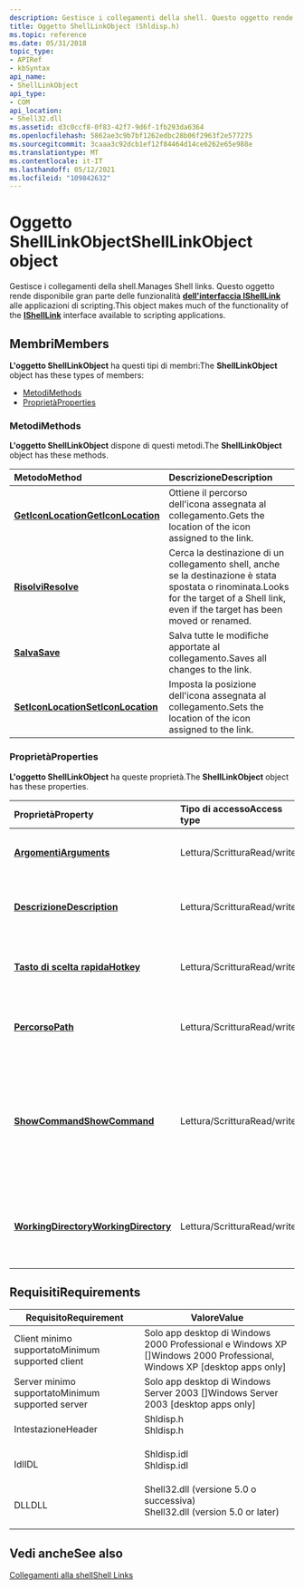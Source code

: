 ```yaml
---
description: Gestisce i collegamenti della shell. Questo oggetto rende disponibile gran parte delle funzionalità dell'interfaccia IShellLink alle applicazioni di scripting.
title: Oggetto ShellLinkObject (Shldisp.h)
ms.topic: reference
ms.date: 05/31/2018
topic_type:
- APIRef
- kbSyntax
api_name:
- ShellLinkObject
api_type:
- COM
api_location:
- Shell32.dll
ms.assetid: d3c0ccf8-0f83-42f7-9d6f-1fb293da6364
ms.openlocfilehash: 5862ae3c9b7bf1262edbc28b06f2963f2e577275
ms.sourcegitcommit: 3caaa3c92dcb1ef12f84464d14ce6262e65e988e
ms.translationtype: MT
ms.contentlocale: it-IT
ms.lasthandoff: 05/12/2021
ms.locfileid: "109842632"
---
```

# <a name="shelllinkobject-object"></a><span data-ttu-id="07a32-104">Oggetto ShellLinkObject</span><span class="sxs-lookup"><span data-stu-id="07a32-104">ShellLinkObject object</span></span>

<span data-ttu-id="07a32-105">Gestisce i collegamenti della shell.</span><span class="sxs-lookup"><span data-stu-id="07a32-105">Manages Shell links.</span></span> <span data-ttu-id="07a32-106">Questo oggetto rende disponibile gran parte delle funzionalità [**dell'interfaccia IShellLink**](/windows/desktop/api/Shobjidl_core/nn-shobjidl_core-ishelllinka) alle applicazioni di scripting.</span><span class="sxs-lookup"><span data-stu-id="07a32-106">This object makes much of the functionality of the [**IShellLink**](/windows/desktop/api/Shobjidl_core/nn-shobjidl_core-ishelllinka) interface available to scripting applications.</span></span>

## <a name="members"></a><span data-ttu-id="07a32-107">Membri</span><span class="sxs-lookup"><span data-stu-id="07a32-107">Members</span></span>

<span data-ttu-id="07a32-108">**L'oggetto ShellLinkObject** ha questi tipi di membri:</span><span class="sxs-lookup"><span data-stu-id="07a32-108">The **ShellLinkObject** object has these types of members:</span></span>

-   [<span data-ttu-id="07a32-109">Metodi</span><span class="sxs-lookup"><span data-stu-id="07a32-109">Methods</span></span>](#methods)
-   [<span data-ttu-id="07a32-110">Proprietà</span><span class="sxs-lookup"><span data-stu-id="07a32-110">Properties</span></span>](#properties)

### <a name="methods"></a><span data-ttu-id="07a32-111">Metodi</span><span class="sxs-lookup"><span data-stu-id="07a32-111">Methods</span></span>

<span data-ttu-id="07a32-112">**L'oggetto ShellLinkObject** dispone di questi metodi.</span><span class="sxs-lookup"><span data-stu-id="07a32-112">The **ShellLinkObject** object has these methods.</span></span>



| <span data-ttu-id="07a32-113">Metodo</span><span class="sxs-lookup"><span data-stu-id="07a32-113">Method</span></span>                                                     | <span data-ttu-id="07a32-114">Descrizione</span><span class="sxs-lookup"><span data-stu-id="07a32-114">Description</span></span>                                                                                    |
|:-----------------------------------------------------------|:-----------------------------------------------------------------------------------------------|
| [<span data-ttu-id="07a32-115">**GetIconLocation**</span><span class="sxs-lookup"><span data-stu-id="07a32-115">**GetIconLocation**</span></span>](shelllinkobject-geticonlocation.md) | <span data-ttu-id="07a32-116">Ottiene il percorso dell'icona assegnata al collegamento.</span><span class="sxs-lookup"><span data-stu-id="07a32-116">Gets the location of the icon assigned to the link.</span></span><br/>                                 |
| [<span data-ttu-id="07a32-117">**Risolvi**</span><span class="sxs-lookup"><span data-stu-id="07a32-117">**Resolve**</span></span>](shelllinkobject-resolve.md)                 | <span data-ttu-id="07a32-118">Cerca la destinazione di un collegamento shell, anche se la destinazione è stata spostata o rinominata.</span><span class="sxs-lookup"><span data-stu-id="07a32-118">Looks for the target of a Shell link, even if the target has been moved or renamed.</span></span><br/> |
| [<span data-ttu-id="07a32-119">**Salva**</span><span class="sxs-lookup"><span data-stu-id="07a32-119">**Save**</span></span>](shelllinkobject-save.md)                       | <span data-ttu-id="07a32-120">Salva tutte le modifiche apportate al collegamento.</span><span class="sxs-lookup"><span data-stu-id="07a32-120">Saves all changes to the link.</span></span><br/>                                                      |
| [<span data-ttu-id="07a32-121">**SetIconLocation**</span><span class="sxs-lookup"><span data-stu-id="07a32-121">**SetIconLocation**</span></span>](shelllinkobject-seticonlocation.md) | <span data-ttu-id="07a32-122">Imposta la posizione dell'icona assegnata al collegamento.</span><span class="sxs-lookup"><span data-stu-id="07a32-122">Sets the location of the icon assigned to the link.</span></span><br/>                                 |



 

### <a name="properties"></a><span data-ttu-id="07a32-123">Proprietà</span><span class="sxs-lookup"><span data-stu-id="07a32-123">Properties</span></span>

<span data-ttu-id="07a32-124">**L'oggetto ShellLinkObject** ha queste proprietà.</span><span class="sxs-lookup"><span data-stu-id="07a32-124">The **ShellLinkObject** object has these properties.</span></span>



| <span data-ttu-id="07a32-125">Proprietà</span><span class="sxs-lookup"><span data-stu-id="07a32-125">Property</span></span>                                                                | <span data-ttu-id="07a32-126">Tipo di accesso</span><span class="sxs-lookup"><span data-stu-id="07a32-126">Access type</span></span>           | <span data-ttu-id="07a32-127">Descrizione</span><span class="sxs-lookup"><span data-stu-id="07a32-127">Description</span></span>                                                                                               |
|:------------------------------------------------------------------------|:----------------------|:----------------------------------------------------------------------------------------------------------|
| [<span data-ttu-id="07a32-128">**Argomenti**</span><span class="sxs-lookup"><span data-stu-id="07a32-128">**Arguments**</span></span>](shelllinkobject-arguments.md)<br/>               | <span data-ttu-id="07a32-129">Lettura/Scrittura</span><span class="sxs-lookup"><span data-stu-id="07a32-129">Read/write</span></span><br/> | <span data-ttu-id="07a32-130">Contiene gli argomenti di un collegamento.</span><span class="sxs-lookup"><span data-stu-id="07a32-130">Contains a link's arguments.</span></span><br/>                                                                   |
| [<span data-ttu-id="07a32-131">**Descrizione**</span><span class="sxs-lookup"><span data-stu-id="07a32-131">**Description**</span></span>](shelllinkobject-description.md)<br/>           | <span data-ttu-id="07a32-132">Lettura/Scrittura</span><span class="sxs-lookup"><span data-stu-id="07a32-132">Read/write</span></span><br/> | <span data-ttu-id="07a32-133">Ottiene o imposta la descrizione del collegamento.</span><span class="sxs-lookup"><span data-stu-id="07a32-133">Gets or sets the description of the link.</span></span><br/>                                                      |
| [<span data-ttu-id="07a32-134">**Tasto di scelta rapida**</span><span class="sxs-lookup"><span data-stu-id="07a32-134">**Hotkey**</span></span>](shelllinkobject-hotkey.md)<br/>                     | <span data-ttu-id="07a32-135">Lettura/Scrittura</span><span class="sxs-lookup"><span data-stu-id="07a32-135">Read/write</span></span><br/> | <span data-ttu-id="07a32-136">Ottiene o imposta il tasto di scelta rapida per il collegamento.</span><span class="sxs-lookup"><span data-stu-id="07a32-136">Gets or sets the keyboard shortcut for the link.</span></span><br/>                                               |
| [<span data-ttu-id="07a32-137">**Percorso**</span><span class="sxs-lookup"><span data-stu-id="07a32-137">**Path**</span></span>](shelllinkobject-path.md)<br/>                         | <span data-ttu-id="07a32-138">Lettura/Scrittura</span><span class="sxs-lookup"><span data-stu-id="07a32-138">Read/write</span></span><br/> | <span data-ttu-id="07a32-139">Ottiene o imposta il percorso dell'oggetto collegamento.</span><span class="sxs-lookup"><span data-stu-id="07a32-139">Gets or sets the path to the link object.</span></span><br/>                                                      |
| [<span data-ttu-id="07a32-140">**ShowCommand**</span><span class="sxs-lookup"><span data-stu-id="07a32-140">**ShowCommand**</span></span>](shelllinkobject-showcommand.md)<br/>           | <span data-ttu-id="07a32-141">Lettura/Scrittura</span><span class="sxs-lookup"><span data-stu-id="07a32-141">Read/write</span></span><br/> | <span data-ttu-id="07a32-142">Ottiene o imposta lo stato di visualizzazione iniziale (ridimensionato, ridotto a icona o ingrandito) del comando del collegamento.</span><span class="sxs-lookup"><span data-stu-id="07a32-142">Gets or sets the initial display state (sized, minimized, or maximized) of the link's command.</span></span><br/> |
| [<span data-ttu-id="07a32-143">**WorkingDirectory**</span><span class="sxs-lookup"><span data-stu-id="07a32-143">**WorkingDirectory**</span></span>](shelllinkobject-workingdirectory.md)<br/> | <span data-ttu-id="07a32-144">Lettura/Scrittura</span><span class="sxs-lookup"><span data-stu-id="07a32-144">Read/write</span></span><br/> | <span data-ttu-id="07a32-145">Ottiene o imposta la directory di lavoro specificata nel collegamento.</span><span class="sxs-lookup"><span data-stu-id="07a32-145">Gets or sets the working directory specified in the link.</span></span><br/>                                      |



 

## <a name="requirements"></a><span data-ttu-id="07a32-146">Requisiti</span><span class="sxs-lookup"><span data-stu-id="07a32-146">Requirements</span></span>



| <span data-ttu-id="07a32-147">Requisito</span><span class="sxs-lookup"><span data-stu-id="07a32-147">Requirement</span></span> | <span data-ttu-id="07a32-148">Valore</span><span class="sxs-lookup"><span data-stu-id="07a32-148">Value</span></span> |
|-------------------------------------|---------------------------------------------------------------------------------------------------------------|
| <span data-ttu-id="07a32-149">Client minimo supportato</span><span class="sxs-lookup"><span data-stu-id="07a32-149">Minimum supported client</span></span><br/> | <span data-ttu-id="07a32-150">Solo app desktop di Windows 2000 Professional e Windows XP \[\]</span><span class="sxs-lookup"><span data-stu-id="07a32-150">Windows 2000 Professional, Windows XP \[desktop apps only\]</span></span><br/>                                        |
| <span data-ttu-id="07a32-151">Server minimo supportato</span><span class="sxs-lookup"><span data-stu-id="07a32-151">Minimum supported server</span></span><br/> | <span data-ttu-id="07a32-152">Solo app desktop di Windows Server 2003 \[\]</span><span class="sxs-lookup"><span data-stu-id="07a32-152">Windows Server 2003 \[desktop apps only\]</span></span><br/>                                                          |
| <span data-ttu-id="07a32-153">Intestazione</span><span class="sxs-lookup"><span data-stu-id="07a32-153">Header</span></span><br/>                   | <dl> <span data-ttu-id="07a32-154"><dt>Shldisp.h</dt></span><span class="sxs-lookup"><span data-stu-id="07a32-154"><dt>Shldisp.h</dt></span></span> </dl>                          |
| <span data-ttu-id="07a32-155">Idl</span><span class="sxs-lookup"><span data-stu-id="07a32-155">IDL</span></span><br/>                      | <dl> <span data-ttu-id="07a32-156"><dt>Shldisp.idl</dt></span><span class="sxs-lookup"><span data-stu-id="07a32-156"><dt>Shldisp.idl</dt></span></span> </dl>                        |
| <span data-ttu-id="07a32-157">DLL</span><span class="sxs-lookup"><span data-stu-id="07a32-157">DLL</span></span><br/>                      | <dl> <span data-ttu-id="07a32-158"><dt>Shell32.dll (versione 5.0 o successiva)</dt></span><span class="sxs-lookup"><span data-stu-id="07a32-158"><dt>Shell32.dll (version 5.0 or later)</dt></span></span> </dl> |



## <a name="see-also"></a><span data-ttu-id="07a32-159">Vedi anche</span><span class="sxs-lookup"><span data-stu-id="07a32-159">See also</span></span>

<dl> <dt>

[<span data-ttu-id="07a32-160">Collegamenti alla shell</span><span class="sxs-lookup"><span data-stu-id="07a32-160">Shell Links</span></span>](./links.md)
</dt> </dl>

 

 
